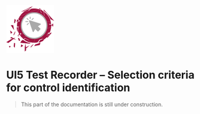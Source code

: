 [![Logo of UI5 test recorder](../images/icon.png)](http://msg-systems.github.io/ui5-testrecorder/)

# UI5 Test Recorder – Selection criteria for control identification

> This part of the documentation is still under construction.
